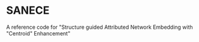 # SANECE
A reference code for "Structure guided Attributed Network Embedding with "Centroid" Enhancement"
